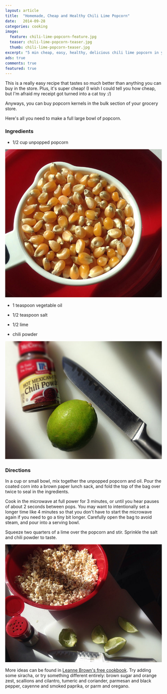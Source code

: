 ```yaml
---
layout: article
title:  "Homemade, Cheap and Healthy Chili Lime Popcorn"
date:   2014-09-28
categories: cooking
image:
  feature: chili-lime-popcorn-feature.jpg
  teaser: chili-lime-popcorn-teaser.jpg
  thumb: chili-lime-popcorn-teaser.jpg
excerpt: "5 min cheap, easy, healthy, delicious chili lime popcorn in your microwave"
ads: true
comments: true
featured: true
---
```


This is a really easy recipe that tastes so much better than anything you can buy in the store. Plus, it's super cheap! (I wish I could tell you how cheap, but I'm afraid my receipt got turned into a cat toy :/)

Anyways, you can buy popcorn kernels in the bulk section of your grocery store. 

Here's all you need to make a full large bowl of popcorn.

### Ingredients ###

* <p>1/2 cup unpopped popcorn</p>

<img src="/images/popcorn-kernels-post.jpg"> 

* 1 teaspoon vegetable oil

* 1/2 teaspoon salt

* 1/2 lime

* chili powder

<img src="/images/chili-lime-post.jpg">

### Directions ###

In a cup or small bowl, mix together the unpopped popcorn and oil. Pour the coated corn into a brown paper lunch sack, and fold the top of the bag over twice to seal in the ingredients.

Cook in the microwave at full power for 3 minutes, or until you hear pauses of about 2 seconds between pops. You may want to intentionally set a longer time like 4 minutes so that you don't have to start the microwave again if you need to go a tiny bit longer. Carefully open the bag to avoid steam, and pour into a serving bowl. 

Squeeze two quarters of a lime over the popcorn and stir. Sprinkle the salt and chili powder to taste. 

<img src="/images/chili-lime-popcorn-post.jpg">

More ideas can be found in [Leanne Brown's free cookbook](http://www.leannebrown.com/). Try adding some siracha, or try something different entirely: brown sugar and orange zest, scallions and cilantro, tumeric and coriander, parmesan and black pepper, cayenne and smoked paprika, or parm and oregano. 





